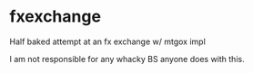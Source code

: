 fxexchange
==========

Half baked attempt at an fx exchange w/ mtgox impl

I am not responsible for any whacky BS anyone does with this.
